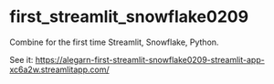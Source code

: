 # first_streamlit_snowflake0209

Combine for the first time Streamlit, Snowflake, Python.

See it: https://alegarn-first-streamlit-snowflake0209-streamlit-app-xc6a2w.streamlitapp.com/
